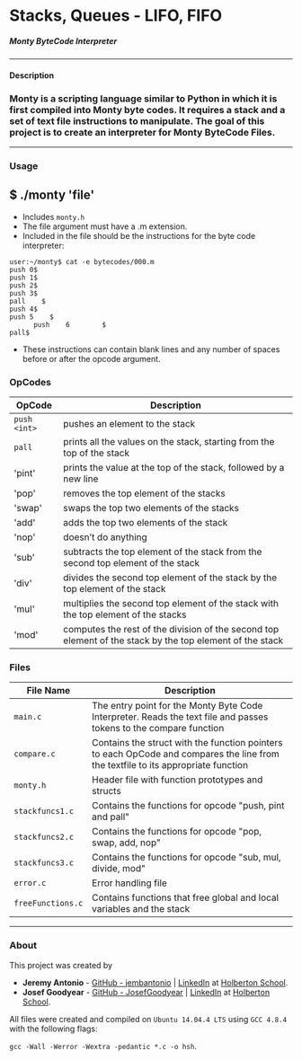 # Stacks, Queues - LIFO, FIFO
##### Monty ByteCode Interpreter
---
#### Description
### Monty is a scripting language similar to Python in which it is first compiled into Monty byte codes. It requires a stack and a set of text file instructions to manipulate. The goal of this project is to create an interpreter for Monty ByteCode Files.
---
### Usage
## $ ./monty 'file'
- Includes `monty.h`
- The file argument must have a .m extension. 
- Included in the file should be the instructions for the byte code interpreter:
```
user:~/monty$ cat -e bytecodes/000.m
push 0$
push 1$
push 2$
push 3$
pall    $
push 4$
push 5    $
      push    6        $
pall$
```
- These instructions can contain blank lines and any number of spaces before or after the opcode argument.

### OpCodes
OpCode | Description
--- | --- 
`push <int>` | pushes an element to the stack
`pall` | prints all the values on the stack, starting from the top of the stack
'pint' | prints the value at the top of the stack, followed by a new line
'pop' | removes the top element of the stacks
'swap' | swaps the top two elements of the stacks
'add' | adds the top two elements of the stack
'nop' | doesn’t do anything
'sub' | subtracts the top element of the stack from the second top element of the stack
'div' | divides the second top element of the stack by the top element of the stack
'mul' | multiplies the second top element of the stack with the top element of the stacks
'mod' | computes the rest of the division of the second top element of the stack by the top element of the stack

### Files

File Name | Description
--- | ---
`main.c` | The entry point for the Monty Byte Code Interpreter. Reads the text file and passes tokens to the compare function
`compare.c` | Contains the struct with the function pointers to each OpCode and compares the line from the textfile to its appropriate function
`monty.h` | Header file with function prototypes and structs
`stackfuncs1.c` | Contains the functions for opcode "push, pint and pall"
`stackfuncs2.c` | Contains the functions for opcode "pop, swap, add, nop"
`stackfuncs3.c` | Contains the functions for opcode "sub, mul, divide, mod"
`error.c` | Error handling file
`freeFunctions.c` | Contains functions that free global and local variables and the stack

---

### About
This project was created by
* **Jeremy Antonio** - [GitHub - jembantonio](https://github.com/jembantonio) | [LinkedIn](https://www.linkedin.com/in/jeremyantonio/) at [Holberton
School](http://holbertonschool.com).
* **Josef Goodyear** - [GitHub - JosefGoodyear](https://github.com/JosefGoodyear) | [LinkedIn](https://www.linkedin.com/in/josefgoodyear/) at [Holberton
School](http://holbertonschool.com).

All files were created and compiled on `Ubuntu 14.04.4 LTS` using `GCC 4.8.4` with
the following flags:

`gcc -Wall -Werror -Wextra -pedantic *.c -o hsh`.


